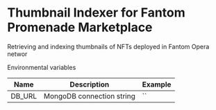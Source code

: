 # Thumbnail Indexer for Fantom Promenade Marketplace

Retrieving and indexing thumbnails of NFTs deployed in Fantom Opera networ

Environmental variables

| Name             | Description               | Example                                      |
| ---------------- | ------------------------- | -------------------------------------------- |
| DB_URL           | MongoDB connection string | ``                                           |